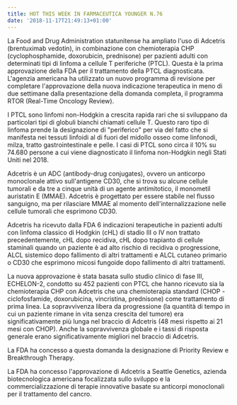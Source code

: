 ```yaml
---
title: HOT THIS WEEK IN FARMACEUTICA YOUNGER N.76
date: '2018-11-17T21:49:13+01:00'
---
```

La Food and Drug Administration statunitense ha ampliato l'uso di Adcetris (brentuximab vedotin), in combinazione con chemioterapia CHP (cyclophosphamide, doxorubicin, prednisone) per pazienti adulti con determinati tipi di linfoma a cellule T periferiche (PTCL). Questa è la prima approvazione della FDA per il trattamento della PTCL diagnosticata. L'agenzia americana ha utilizzato un nuovo programma di revisione per completare l'approvazione della nuova indicazione terapeutica in meno di due settimane dalla presentazione della domanda completa, il programma RTOR (Real-Time Oncology Review).

I PTCL sono linfomi non-Hodgkin a crescita rapida rari che si sviluppano da particolari tipi di globuli bianchi chiamati cellule T. Questo raro tipo di linfoma prende la designazione di "periferico" per via del fatto che si manifesta nei tessuti linfoidi al di fuori del midollo osseo come linfonodi, milza, tratto gastrointestinale e pelle. I casi di PTCL sono circa il 10% su 74.680 persone a cui viene diagnosticato il linfoma non-Hodgkin negli Stati Uniti nel 2018.

Adcetris è un ADC (antibody-drug conjugates), ovvero un anticorpo monoclonale attivo sull'antigene CD30, che si trova su alcune cellule tumorali e da tre a cinque unità di un agente antimitotico, il monometil auristatin E (MMAE). Adcetris è progettato per essere stabile nel flusso sanguigno, ma per rilasciare MMAE al momento dell'internalizzazione nelle cellule tumorali che esprimono CD30.

Adcetris ha ricevuto dalla FDA 6 indicazioni terapeutiche in pazienti adulti con linfoma classico di Hodgkin (cHL) di stadio III o IV non trattato precedentemente, cHL dopo recidiva, cHL dopo trapianto di cellule staminali quando un paziente è ad alto rischio di recidiva o progressione, ALCL sistemico dopo fallimento di altri trattamenti e ALCL cutaneo primario o CD30 che esprimono micosi fungoide dopo fallimento di altri trattamenti.

La nuova approvazione è stata basata sullo studio clinico di fase III, ECHELON-2, condotto su 452 pazienti con PTCL che hanno ricevuto sia la chemioterapia CHP con Adcetris che una chemioterapia standard (CHOP -ciclofosfamide, doxorubicina, vincristina, prednisone) come trattamento di prima linea. La sopravvivenza libera da progressione (la quantità di tempo in cui un paziente rimane in vita senza crescita del tumore) era significativamente più lunga nel braccio di Adcetris (48 mesi rispetto ai 21 mesi con CHOP). Anche la sopravvivenza globale e i tassi di risposta generale erano significativamente migliori nel braccio di Adcetris.

La FDA ha concesso a questa domanda la designazione di Priority Review e Breakthrough Therapy.

La FDA ha concesso l'approvazione di Adcetris a Seattle Genetics, azienda biotecnologica americana focalizzata sullo sviluppo e la commercializzazione di terapie innovative basate su anticorpi monoclonali per il trattamento del cancro.
